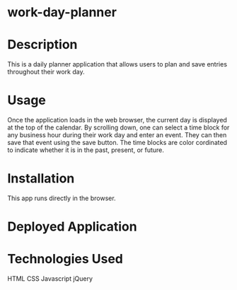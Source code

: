 # work-day-planner

# Description

This is a daily planner application that allows users to plan and save entries throughout their work day. 



# Usage

Once the application loads in the web browser, the current day is displayed at the top of the calendar. By scrolling down, one can select a time block for any business hour during their work day and enter an event. They can then save that event using the save button. The time blocks are color cordinated to indicate whether it is in the past, present, or future. 

# Installation

This app runs directly in the browser.

# Deployed Application



# Technologies Used

HTML
CSS 
Javascript
jQuery